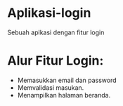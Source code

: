 # Aplikasi-login
Sebuah aplkasi dengan fitur login

Alur Fitur Login:
==
- Memasukkan email dan password
- Memvalidasi masukan.
- Menampilkan halaman beranda.
